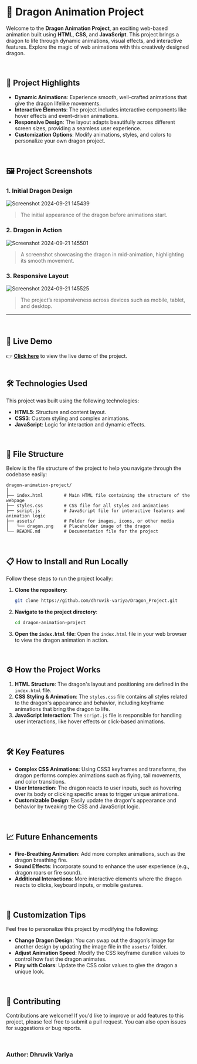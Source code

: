  
 
# 🐉 Dragon Animation Project

Welcome to the **Dragon Animation Project**, an exciting web-based animation built using **HTML**, **CSS**, and **JavaScript**. This project brings a dragon to life through dynamic animations, visual effects, and interactive features. Explore the magic of web animations with this creatively designed dragon.

<br>

## 🌟 Project Highlights

- **Dynamic Animations**: Experience smooth, well-crafted animations that give the dragon lifelike movements.
- **Interactive Elements**: The project includes interactive components like hover effects and event-driven animations.
- **Responsive Design**: The layout adapts beautifully across different screen sizes, providing a seamless user experience.
- **Customization Options**: Modify animations, styles, and colors to personalize your own dragon project.

<br>

## 🖼️ Project Screenshots

### 1. Initial Dragon Design
![Screenshot 2024-09-21 145439](https://github.com/user-attachments/assets/4646c0ac-cd9b-486e-9940-5a9acd86d0a7)
> The initial appearance of the dragon before animations start.

### 2. Dragon in Action
![Screenshot 2024-09-21 145501](https://github.com/user-attachments/assets/1019b43d-3b2e-4a75-8f89-8c49864b1996)

> A screenshot showcasing the dragon in mid-animation, highlighting its smooth movement.

### 3. Responsive Layout
![Screenshot 2024-09-21 145525](https://github.com/user-attachments/assets/d4fa85b7-d97d-4765-aa9a-5ec03ce6709e)

> The project’s responsiveness across devices such as mobile, tablet, and desktop.

---
<br>

## 🚀 Live Demo

👉 **[Click here](https://dragon-project.pages.dev/)** to view the live demo of the project. 
<br>
<br> 

## 🛠️ Technologies Used

This project was built using the following technologies:

- **HTML5**: Structure and content layout.
- **CSS3**: Custom styling and complex animations.
- **JavaScript**: Logic for interaction and dynamic effects.

<br>

## 📂 File Structure

Below is the file structure of the project to help you navigate through the codebase easily:

```
dragon-animation-project/
│
├── index.html        # Main HTML file containing the structure of the webpage
├── styles.css        # CSS file for all styles and animations
├── script.js         # JavaScript file for interactive features and animation logic
├── assets/           # Folder for images, icons, or other media
│   └── dragon.png    # Placeholder image of the dragon
└── README.md         # Documentation file for the project
```

<br>

## 📋 How to Install and Run Locally

Follow these steps to run the project locally:

1. **Clone the repository**:
   ```bash
   git clone https://github.com/dhruvik-variya/Dragon_Project.git
   ```

2. **Navigate to the project directory**:
   ```bash
   cd dragon-animation-project
   ```

3. **Open the `index.html` file**:
   Open the `index.html` file in your web browser to view the dragon animation in action.<br>

<br>

## ⚙️ How the Project Works

1. **HTML Structure**: The dragon's layout and positioning are defined in the `index.html` file.
2. **CSS Styling & Animation**: The `styles.css` file contains all styles related to the dragon's appearance and behavior, including keyframe animations that bring the dragon to life.
3. **JavaScript Interaction**: The `script.js` file is responsible for handling user interactions, like hover effects or click-based animations.

<br>

## 🛠️ Key Features

- **Complex CSS Animations**: Using CSS3 keyframes and transforms, the dragon performs complex animations such as flying, tail movements, and color transitions.
- **User Interaction**: The dragon reacts to user inputs, such as hovering over its body or clicking specific areas to trigger unique animations.
- **Customizable Design**: Easily update the dragon's appearance and behavior by tweaking the CSS and JavaScript logic.

<br>

## 📈 Future Enhancements

- **Fire-Breathing Animation**: Add more complex animations, such as the dragon breathing fire.
- **Sound Effects**: Incorporate sound to enhance the user experience (e.g., dragon roars or fire sound).
- **Additional Interactions**: More interactive elements where the dragon reacts to clicks, keyboard inputs, or mobile gestures.

<br>

## 🎨 Customization Tips

Feel free to personalize this project by modifying the following:

- **Change Dragon Design**: You can swap out the dragon’s image for another design by updating the image file in the `assets/` folder.
- **Adjust Animation Speed**: Modify the CSS keyframe duration values to control how fast the dragon animates.
- **Play with Colors**: Update the CSS color values to give the dragon a unique look.

<br>

## 🤝 Contributing

Contributions are welcome! If you'd like to improve or add features to this project, please feel free to submit a pull request. You can also open issues for suggestions or bug reports.


 

<br>

### **Author**: Dhruvik Variya
